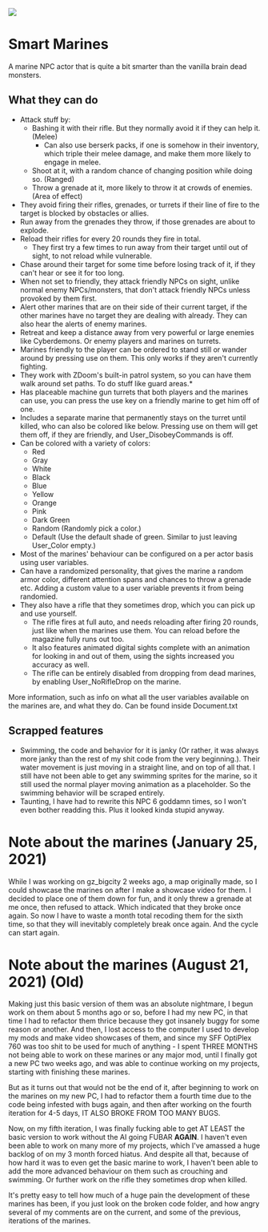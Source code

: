 ![](https://i.imgur.com/BgUlzkp.png)

# Smart Marines

A marine NPC actor that is quite a bit smarter than the vanilla brain dead monsters.

## What they can do

- Attack stuff by:
  - Bashing it with their rifle. But they normally avoid it if they can help it. (Melee)
	- Can also use berserk packs, if one is somehow in their inventory, which triple their melee damage, and make them more likely to engage in melee.
  - Shoot at it, with a random chance of changing position while doing so. (Ranged)
  - Throw a grenade at it, more likely to throw it at crowds of enemies. (Area of effect)
- They avoid firing their rifles, grenades, or turrets if their line of fire to the target is blocked by obstacles or allies.
- Run away from the grenades they throw, if those grenades are about to explode.
- Reload their rifles for every 20 rounds they fire in total.
  - They first try a few times to run away from their target until out of sight, to not reload while vulnerable.
- Chase around their target for some time before losing track of it, if they can't hear or see it for too long.
- When not set to friendly, they attack friendly NPCs on sight, unlike normal enemy NPCs/monsters, that don't attack friendly NPCs unless provoked by them first.
- Alert other marines that are on their side of their current target, if the other marines have no target they are dealing with already. They can also hear the alerts of enemy marines.
- Retreat and keep a distance away from very powerful or large enemies like Cyberdemons. Or enemy players and marines on turrets.
- Marines friendly to the player can be ordered to stand still or wander around by pressing use on them. This only works if they aren't currently fighting.
- They work with ZDoom's built-in patrol system, so you can have them walk around set paths. To do stuff like guard areas.*
- Has placeable machine gun turrets that both players and the marines can use, you can press the use key on a friendly marine to get him off of one.
- Includes a separate marine that permanently stays on the turret until killed, who can also be colored like below. Pressing use on them will get them off, if they are friendly, and User_DisobeyCommands is off.
- Can be colored with a variety of colors:
  - Red
  - Gray
  - White
  - Black
  - Blue
  - Yellow
  - Orange
  - Pink
  - Dark Green
  - Random (Randomly pick a color.)
  - Default (Use the default shade of green. Similar to just leaving User_Color empty.)
- Most of the marines' behaviour can be configured on a per actor basis using user variables.
- Can have a randomized personality, that gives the marine a random armor color, different attention spans and chances to throw a grenade etc. Adding a custom value to a user variable prevents it from being randomied.
- They also have a rifle that they sometimes drop, which you can pick up and use yourself.
  - The rifle fires at full auto, and needs reloading after firing 20 rounds, just like when the marines use them. You can reload before the magazine fully runs out too.
  - It also features animated digital sights complete with an animation for looking in and out of them, using the sights increased you accuracy as well.
  - The rifle can be entirely disabled from dropping from dead marines, by enabling User_NoRifleDrop on the marine.

More information, such as info on what all the user variables available on the marines are, and what they do. Can be found inside Document.txt


## Scrapped features

- Swimming, the code and behavior for it is janky (Or rather, it was always more janky than the rest of my shit code from the very beginning.). Their water movement is just moving in a straight line, and on top of all that. I still have not been able to get any swimming sprites for the marine, so it still used the normal player moving animation as a placeholder. So the swimming behavior will be scraped entirely.
- Taunting, I have had to rewrite this NPC 6 goddamn times, so I won't even bother readding this. Plus it looked kinda stupid anyway.

# Note about the marines (January 25, 2021)

While I was working on gz_bigcity 2 weeks ago, a map originally made, so I could showcase the marines on after I make a showcase video for them. I decided to place one of them down for fun, and it only threw a grenade at me once, then refused to attack. Which indicated that they broke once again. So now I have to waste a month total recoding them for the sixth time, so that they will inevitably completely break once again. And the cycle can start again.

# Note about the marines (August 21, 2021) (Old)

Making just this basic version of them was an absolute nightmare, I begun work on them about 5 months ago or so, before I had my new PC, in that time I had to refactor them thrice because they got insanely buggy for some reason or another. And then, I lost access to the computer I used to develop my mods and make video showcases of them, and since my SFF OptiPlex 760 was too shit to be used for much of anything - I spent THREE MONTHS not being able to work on these marines or any major mod, until I finally got a new PC two weeks ago, and was able to continue working on my projects, starting with finishing these marines.

But as it turns out that would not be the end of it, after beginning to work on the marines on my new PC, I had to refactor them a fourth time due to the code being infested with bugs again, and then after working on the fourth iteration for 4-5 days, IT ALSO BROKE FROM TOO MANY BUGS.

Now, on my fifth iteration, I was finally fucking able to get AT LEAST the basic version to work without the AI going FUBAR **AGAIN**. I haven't even been able to work on many more of my projects, which I've amassed a huge backlog of on my 3 month forced hiatus. And despite all that, because of how hard it was to even get the basic marine to work, I haven't been able to add the more advanced behaviour on them such as crouching and swimming. Or further work on the rifle they sometimes drop when killed.

It's pretty easy to tell how much of a huge pain the development of these marines has been, if you just look on the broken code folder, and how angry several of my comments are on the current, and some of the previous, iterations of the marines.
